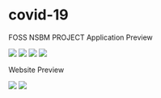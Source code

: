 # covid-19

FOSS NSBM PROJECT
Application Preview

![](assets/img/Screenshot_1584703850.png)
![](assets/img/Screenshot_1584703854.png)
![](assets/img/Screenshot_1584719705.png)
![](assets/img/Screenshot_1584719705.png)


Website Preview

![](assets/img/screen1.jpg)
![](assets/img/screen2.jpg)
